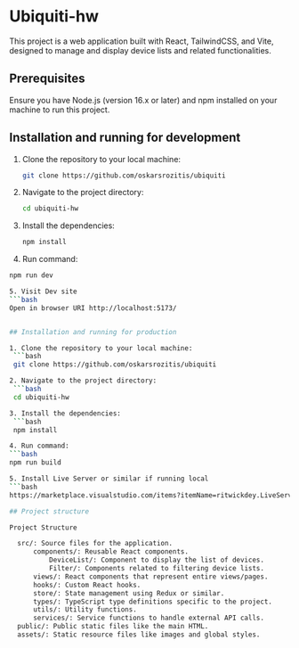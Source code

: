 # Ubiquiti-hw

This project is a web application built with React, TailwindCSS, and Vite, designed to manage and display device lists and related functionalities.

## Prerequisites

Ensure you have Node.js (version 16.x or later) and npm installed on your machine to run this project.

## Installation and running for development

1. Clone the repository to your local machine:
   ```bash
   git clone https://github.com/oskarsrozitis/ubiquiti

2. Navigate to the project directory:
   ```bash
   cd ubiquiti-hw

3. Install the dependencies:
   ```bash
   npm install

4. Run command:
  ```bash
  npm run dev

5. Visit Dev site
  ```bash
  Open in browser URI http://localhost:5173/


## Installation and running for production

1. Clone the repository to your local machine:
   ```bash
   git clone https://github.com/oskarsrozitis/ubiquiti

2. Navigate to the project directory:
   ```bash
   cd ubiquiti-hw

3. Install the dependencies:
   ```bash
   npm install

4. Run command:
  ```bash
  npm run build

5. Install Live Server or similar if running local
  ```bash
  https://marketplace.visualstudio.com/items?itemName=ritwickdey.LiveServer

## Project structure

Project Structure

    src/: Source files for the application.
        components/: Reusable React components.
            DeviceList/: Component to display the list of devices.
            Filter/: Components related to filtering device lists.
        views/: React components that represent entire views/pages.
        hooks/: Custom React hooks.
        store/: State management using Redux or similar.
        types/: TypeScript type definitions specific to the project.
        utils/: Utility functions.
        services/: Service functions to handle external API calls.
    public/: Public static files like the main HTML.
    assets/: Static resource files like images and global styles.
